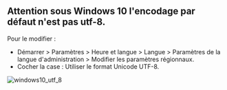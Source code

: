 Attention sous Windows 10 l'encodage par défaut n'est pas utf-8.
----
Pour le modifier : 
- Démarrer > Paramètres > Heure et langue > Langue > Paramètres de la langue d'administration > Modifier les paramètres régionnaux.
- Cocher la case : Utiliser le format Unicode UTF-8.

![windows10_utf_8](https://user-images.githubusercontent.com/19194678/97777129-5e74d680-1b6e-11eb-8b6f-9a90b872b069.png)